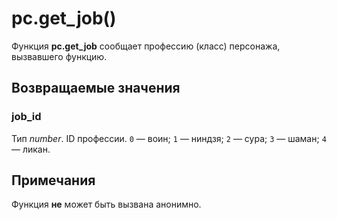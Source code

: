 # pc.get_job()
Функция **pc.get_job** сообщает профессию (класс) персонажа, вызвавшего функцию.

## Возвращаемые значения
### job_id
Тип *number*. ID профессии. `0` &mdash; воин; `1` &mdash; ниндзя; `2` &mdash; сура; `3` &mdash; шаман; `4` &mdash; ликан.

## Примечания
Функция **не** может быть вызвана анонимно.
